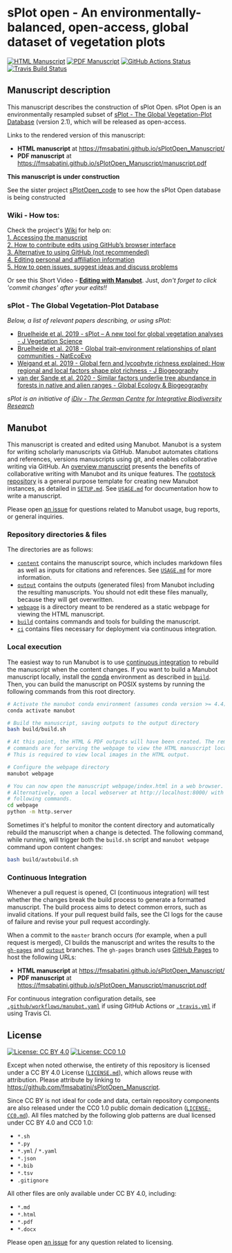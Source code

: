 # sPlot open - An environmentally-balanced, open-access, global dataset of vegetation plots

<!-- usage note: edit the H1 title above to personalize the manuscript -->

[![HTML Manuscript](https://img.shields.io/badge/manuscript-HTML-blue.svg)](https://fmsabatini.github.io/sPlotOpen_Manuscript/)
[![PDF Manuscript](https://img.shields.io/badge/manuscript-PDF-blue.svg)](https://fmsabatini.github.io/sPlotOpen_Manuscript/manuscript.pdf)
[![GitHub Actions Status](https://github.com/fmsabatini/sPlotOpen_Manuscript/workflows/Manubot/badge.svg)](https://github.com/fmsabatini/sPlotOpen_Manuscript/actions)
[![Travis Build Status](https://travis-ci.com/fmsabatini/sPlotOpen_Manuscript.svg?branch=master)](https://travis-ci.com/fmsabatini/sPlotOpen_Manuscript)
<!-- usage note: delete CI badges above for services not used by your manuscript -->

## Manuscript description

<!-- usage note: edit this section. -->

This manuscript describes the construction of sPlot Open. sPlot Open is an environmentally resampled subset of [sPlot - The Global Vegetation-Plot Database](https://www.idiv.de/en/splot.html) (version 2.1), which will be released as open-access. 

Links to the rendered version of this manuscript:  
+ **HTML manuscript** at https://fmsabatini.github.io/sPlotOpen_Manuscript/
+ **PDF manuscript** at https://fmsabatini.github.io/sPlotOpen_Manuscript/manuscript.pdf

**This manuscript is under construction**  

See the sister project [sPlotOpen_code](https://github.com/fmsabatini/sPlotOpen_Code/) to see how the sPlot Open database is being constructed  

### Wiki - How tos:
Check the project's [Wiki](https://github.com/fmsabatini/sPlotOpen_Manuscript/wiki) for help on:  
[1. Accessing the manuscript](https://github.com/fmsabatini/sPlotOpen_Manuscript/wiki/1.-Accessing-the-manuscript)  
[2. How to contribute edits using GitHub’s browser interface](https://github.com/fmsabatini/sPlotOpen_Manuscript/wiki/2.-Editing-the-ms-using-GitHub%E2%80%99s-browser-interface)  
[3. Alternative to using GitHub (not recommended)](https://github.com/fmsabatini/sPlotOpen_Manuscript/wiki/3.-Alternative-to-using-GitHub-(not-recommended))  
[4. Editing personal and affiliation information](https://github.com/fmsabatini/sPlotOpen_Manuscript/wiki/4.-Editing-personal-and-affiliation-information)  
[5. How to open issues, suggest ideas and discuss problems](https://github.com/fmsabatini/sPlotOpen_Manuscript/wiki/5.-How-to-open-issues,-suggest-ideas-and-discuss-problems)  

Or see this Short Video - [**Editing with Manubot**](https://manubot.org/docs/getting-started.html). Just, *don't forget to click 'commit changes' after your edits!!*

### sPlot - The Global Vegetation-Plot Database
_Below, a list of relevant papers describing, or using sPlot:_  
- [Bruelheide et al. 2019 - sPlot – A new tool for global vegetation analyses - J Vegetation Science](https://onlinelibrary.wiley.com/doi/10.1111/jvs.12710)  
- [Bruelheide et al. 2018 - Global trait–environment relationships of plant communities - NatEcoEvo](https://www.nature.com/articles/s41559-018-0699-8)  
- [Weigand et al. 2019 - Global fern and lycophyte richness explained: How regional and local factors shape plot richness - J Biogeography](https://onlinelibrary.wiley.com/action/showCitFormats?doi=10.1111%2Fjbi.13782)  
- [van der Sande et al. 2020 - Similar factors underlie tree abundance in forests in native and alien ranges - Global Ecology & Biogeography](https://onlinelibrary.wiley.com/doi/full/10.1111/geb.13027?af=R)  


_sPlot is an initiative of [iDiv - The German Centre for Integrative Biodiversity Research](https://www.idiv.de/en/index.html)_

## Manubot

<!-- usage note: do not edit this section -->

This manuscript is created and edited using Manubot. Manubot is a system for writing scholarly manuscripts via GitHub.
Manubot automates citations and references, versions manuscripts using git, and enables collaborative writing via GitHub.
An [overview manuscript](https://greenelab.github.io/meta-review/ "Open collaborative writing with Manubot") presents the benefits of collaborative writing with Manubot and its unique features.
The [rootstock repository](https://git.io/fhQH1) is a general purpose template for creating new Manubot instances, as detailed in [`SETUP.md`](SETUP.md).
See [`USAGE.md`](USAGE.md) for documentation how to write a manuscript.

Please open [an issue](https://git.io/fhQHM) for questions related to Manubot usage, bug reports, or general inquiries.

### Repository directories & files

The directories are as follows:

+ [`content`](content) contains the manuscript source, which includes markdown files as well as inputs for citations and references.
  See [`USAGE.md`](USAGE.md) for more information.
+ [`output`](output) contains the outputs (generated files) from Manubot including the resulting manuscripts.
  You should not edit these files manually, because they will get overwritten.
+ [`webpage`](webpage) is a directory meant to be rendered as a static webpage for viewing the HTML manuscript.
+ [`build`](build) contains commands and tools for building the manuscript.
+ [`ci`](ci) contains files necessary for deployment via continuous integration.

### Local execution

The easiest way to run Manubot is to use [continuous integration](#continuous-integration) to rebuild the manuscript when the content changes.
If you want to build a Manubot manuscript locally, install the [conda](https://conda.io) environment as described in [`build`](build).
Then, you can build the manuscript on POSIX systems by running the following commands from this root directory.

```sh
# Activate the manubot conda environment (assumes conda version >= 4.4)
conda activate manubot

# Build the manuscript, saving outputs to the output directory
bash build/build.sh

# At this point, the HTML & PDF outputs will have been created. The remaining
# commands are for serving the webpage to view the HTML manuscript locally.
# This is required to view local images in the HTML output.

# Configure the webpage directory
manubot webpage

# You can now open the manuscript webpage/index.html in a web browser.
# Alternatively, open a local webserver at http://localhost:8000/ with the
# following commands.
cd webpage
python -m http.server
```

Sometimes it's helpful to monitor the content directory and automatically rebuild the manuscript when a change is detected.
The following command, while running, will trigger both the `build.sh` script and `manubot webpage` command upon content changes:

```sh
bash build/autobuild.sh
```

### Continuous Integration

Whenever a pull request is opened, CI (continuous integration) will test whether the changes break the build process to generate a formatted manuscript.
The build process aims to detect common errors, such as invalid citations.
If your pull request build fails, see the CI logs for the cause of failure and revise your pull request accordingly.

When a commit to the `master` branch occurs (for example, when a pull request is merged), CI builds the manuscript and writes the results to the [`gh-pages`](https://github.com/fmsabatini/sPlotOpen_Manuscript/tree/gh-pages) and [`output`](https://github.com/fmsabatini/sPlotOpen_Manuscript/tree/output) branches.
The `gh-pages` branch uses [GitHub Pages](https://pages.github.com/) to host the following URLs:

+ **HTML manuscript** at https://fmsabatini.github.io/sPlotOpen_Manuscript/
+ **PDF manuscript** at https://fmsabatini.github.io/sPlotOpen_Manuscript/manuscript.pdf

For continuous integration configuration details, see [`.github/workflows/manubot.yaml`](.github/workflows/manubot.yaml) if using GitHub Actions or [`.travis.yml`](.travis.yml) if using Travis CI.

## License

<!--
usage note: edit this section to change the license of your manuscript or source code changes to this repository.
We encourage users to openly license their manuscripts, which is the default as specified below.
-->

[![License: CC BY 4.0](https://img.shields.io/badge/License%20All-CC%20BY%204.0-lightgrey.svg)](http://creativecommons.org/licenses/by/4.0/)
[![License: CC0 1.0](https://img.shields.io/badge/License%20Parts-CC0%201.0-lightgrey.svg)](https://creativecommons.org/publicdomain/zero/1.0/)

Except when noted otherwise, the entirety of this repository is licensed under a CC BY 4.0 License ([`LICENSE.md`](LICENSE.md)), which allows reuse with attribution.
Please attribute by linking to https://github.com/fmsabatini/sPlotOpen_Manuscript.

Since CC BY is not ideal for code and data, certain repository components are also released under the CC0 1.0 public domain dedication ([`LICENSE-CC0.md`](LICENSE-CC0.md)).
All files matched by the following glob patterns are dual licensed under CC BY 4.0 and CC0 1.0:

+ `*.sh`
+ `*.py`
+ `*.yml` / `*.yaml`
+ `*.json`
+ `*.bib`
+ `*.tsv`
+ `.gitignore`

All other files are only available under CC BY 4.0, including:

+ `*.md`
+ `*.html`
+ `*.pdf`
+ `*.docx`

Please open [an issue](https://github.com/fmsabatini/sPlotOpen_Manuscript/issues) for any question related to licensing.
